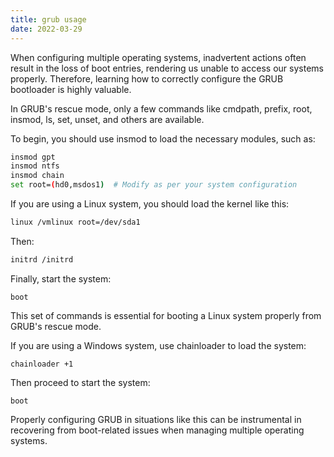 ```yaml
---
title: grub usage
date: 2022-03-29
---
```

When configuring multiple operating systems, inadvertent actions often result in the loss of boot entries, rendering us unable to access our systems properly. Therefore, learning how to correctly configure the GRUB bootloader is highly valuable.

In GRUB's rescue mode, only a few commands like cmdpath, prefix, root, insmod, ls, set, unset, and others are available.

To begin, you should use insmod to load the necessary modules, such as:

```sh
insmod gpt
insmod ntfs
insmod chain
set root=(hd0,msdos1)  # Modify as per your system configuration
```

If you are using a Linux system, you should load the kernel like this:

```sh
linux /vmlinux root=/dev/sda1
```

Then:

```sh
initrd /initrd
```

Finally, start the system:

`boot`

This set of commands is essential for booting a Linux system properly from GRUB's rescue mode.

If you are using a Windows system, use chainloader to load the system:

`chainloader +1`

Then proceed to start the system:

`boot`

Properly configuring GRUB in situations like this can be instrumental in recovering from boot-related issues when managing multiple operating systems.